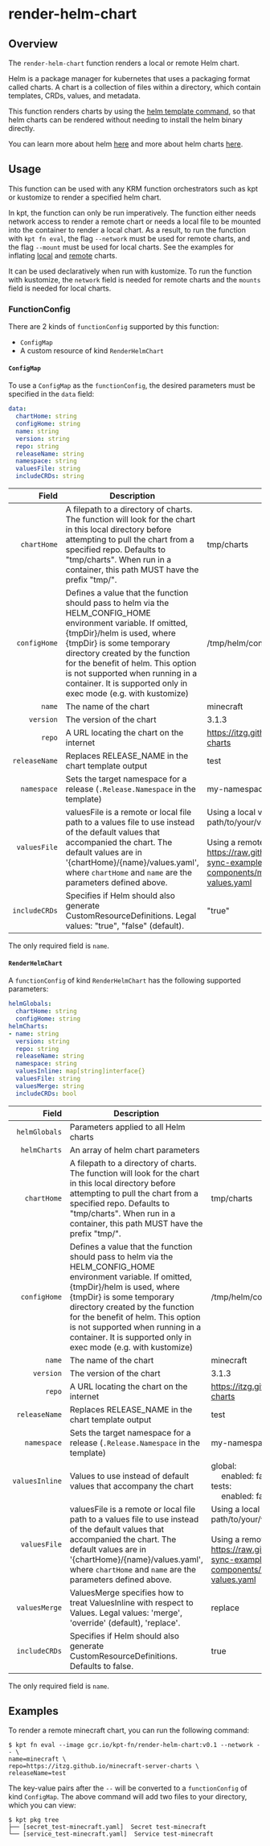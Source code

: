 # render-helm-chart

## Overview

<!--mdtogo:Short-->

The `render-helm-chart` function renders a local or remote Helm chart. 

<!--mdtogo-->

Helm is a package manager for kubernetes that uses a packaging format
called charts. A chart is a collection of files within a directory, which 
contain templates, CRDs, values, and metadata. 

This function renders charts by using the [helm template command],
so that helm charts can be rendered without needing to install the
helm binary directly.

You can learn more about helm [here][helm] and more about helm
charts [here][charts].

<!--mdtogo:Long-->

## Usage

This function can be used with any KRM function orchestrators such as kpt
or kustomize to render a specified helm chart.

In kpt, the function can only be run imperatively. The function either
needs network access to render a remote chart or needs a local file to be mounted
into the container to render a local chart. As a result, to run the
function with `kpt fn eval`, the flag `--network` must be used for remote charts,
and the flag `--mount` must be used for local charts. See the examples for inflating
[local] and [remote] charts.

It can be used declaratively when run with kustomize. To run the function with kustomize,
the `network` field is needed for remote charts and the `mounts` field is needed for local charts.

### FunctionConfig

<!--mdtogo:Long-->

There are 2 kinds of `functionConfig` supported by this function:

- `ConfigMap`
- A custom resource of kind `RenderHelmChart`

#### `ConfigMap`
To use a `ConfigMap` as the `functionConfig`, the desired parameters must be
specified in the `data` field:

```yaml
data:
  chartHome: string
  configHome: string
  name: string
  version: string
  repo: string
  releaseName: string
  namespace: string
  valuesFile: string
  includeCRDs: string
```


| Field        |  Description | Example
| -----------: |  ----------- | -----------
`chartHome`    | A filepath to a directory of charts. The function will look for the chart in this local directory before attempting to pull the chart from a specified repo. Defaults to "tmp/charts". When run in a container, this path MUST have the prefix "tmp/". | tmp/charts
`configHome`   | Defines a value that the function should pass to helm via the HELM_CONFIG_HOME environment variable. If omitted, {tmpDir}/helm is used, where {tmpDir} is some temporary directory created by the function for the benefit of helm. This option is not supported when running in a container. It is supported only in exec mode (e.g. with kustomize) | /tmp/helm/config
`name`         | The name of the chart | minecraft
`version`      | The version of the chart | 3.1.3
`repo`         | A URL locating the chart on the internet | https://itzg.github.io/minecraft-server-charts
`releaseName`  | Replaces RELEASE_NAME in the chart template output | test
`namespace`    | Sets the target namespace for a release (`.Release.Namespace` in the template) | my-namespace
`valuesFile`   | valuesFile is a remote or local file path to a values file to use instead of the default values that accompanied the chart. The default values are in '{chartHome}/{name}/values.yaml', where `chartHome` and `name` are the parameters defined above. | Using a local values file: path/to/your/values.yaml <br> <br> Using a remote values file: https://raw.githubusercontent.com/config-sync-examples/helm-components/main/cert-manager-values.yaml
`includeCRDs`  | Specifies if Helm should also generate CustomResourceDefinitions. Legal values: "true", "false" (default). | "true"


The only required field is `name`.

#### `RenderHelmChart`
A `functionConfig` of kind `RenderHelmChart` has the following supported parameters: 

```yaml
helmGlobals:
  chartHome: string
  configHome: string
helmCharts:
- name: string
  version: string
  repo: string
  releaseName: string
  namespace: string
  valuesInline: map[string]interface{}
  valuesFile: string
  valuesMerge: string
  includeCRDs: bool
```

| Field        |  Description | Example
| -----------: |  ----------- | -----------
`helmGlobals`  | Parameters applied to all Helm charts
`helmCharts`   | An array of helm chart parameters
`chartHome`    | A filepath to a directory of charts. The function will look for the chart in this local directory before attempting to pull the chart from a specified repo. Defaults to "tmp/charts". When run in a container, this path MUST have the prefix "tmp/". | tmp/charts
`configHome`   | Defines a value that the function should pass to helm via the HELM_CONFIG_HOME environment variable. If omitted, {tmpDir}/helm is used, where {tmpDir} is some temporary directory created by the function for the benefit of helm. This option is not supported when running in a container. It is supported only in exec mode (e.g. with kustomize) | /tmp/helm/config
`name`         | The name of the chart | minecraft
`version`      | The version of the chart | 3.1.3
`repo`         | A URL locating the chart on the internet | https://itzg.github.io/minecraft-server-charts
`releaseName`  | Replaces RELEASE_NAME in the chart template output | test
`namespace`    | Sets the target namespace for a release (`.Release.Namespace` in the template) | my-namespace
`valuesInline` | Values to use instead of default values that accompany the chart |  global: <br> &emsp; enabled: false <br> tests: <br> &emsp; enabled: false  
`valuesFile`   | valuesFile is a remote or local file path to a values file to use instead of the default values that accompanied the chart. The default values are in '{chartHome}/{name}/values.yaml', where `chartHome` and `name` are the parameters defined above. | Using a local values file: path/to/your/values.yaml <br> <br> Using a remote values file: https://raw.githubusercontent.com/config-sync-examples/helm-components/main/cert-manager-values.yaml
`valuesMerge`  | ValuesMerge specifies how to treat ValuesInline with respect to Values. Legal values: 'merge', 'override' (default), 'replace'. | replace
`includeCRDs`  | Specifies if Helm should also generate CustomResourceDefinitions. Defaults to false. | true

The only required field is `name`.

<!--mdtogo-->

## Examples

<!--mdtogo:Examples-->

To render a remote minecraft chart, you can run the following command: 

```shell
$ kpt fn eval --image gcr.io/kpt-fn/render-helm-chart:v0.1 --network -- \
name=minecraft \
repo=https://itzg.github.io/minecraft-server-charts \
releaseName=test
```

The key-value pairs after the `--` will be converted to a `functionConfig` of kind
`ConfigMap`. The above command will add two files to your directory, which you can view:

```shell
$ kpt pkg tree
├── [secret_test-minecraft.yaml]  Secret test-minecraft
└── [service_test-minecraft.yaml]  Service test-minecraft
```

<!--mdtogo-->

[helm]: https://helm.sh/
[charts]: https://helm.sh/docs/topics/charts/
[local]: https://github.com/GoogleContainerTools/kpt-functions-catalog/tree/master/examples/render-helm-chart-local
[remote]: https://github.com/GoogleContainerTools/kpt-functions-catalog/tree/master/examples/render-helm-chart-remote
[helm template command]: https://helm.sh/docs/helm/helm_template/
